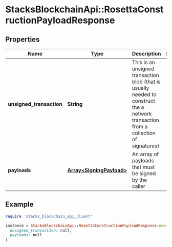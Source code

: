 # StacksBlockchainApi::RosettaConstructionPayloadResponse

## Properties

| Name | Type | Description | Notes |
| ---- | ---- | ----------- | ----- |
| **unsigned_transaction** | **String** | This is an unsigned transaction blob (that is usually needed to construct the a network transaction from a collection of signatures) |  |
| **payloads** | [**Array&lt;SigningPayload&gt;**](SigningPayload.md) | An array of payloads that must be signed by the caller |  |

## Example

```ruby
require 'stacks_blockchain_api_client'

instance = StacksBlockchainApi::RosettaConstructionPayloadResponse.new(
  unsigned_transaction: null,
  payloads: null
)
```

